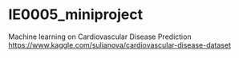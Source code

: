 # IE0005_miniproject
Machine learning on Cardiovascular Disease Prediction https://www.kaggle.com/sulianova/cardiovascular-disease-dataset
